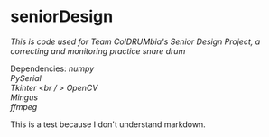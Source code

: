 # seniorDesign
*This is code used for Team ColDRUMbia's Senior Design Project, a correcting and monitoring practice snare drum*

Dependencies:
*numpy <br /> PySerial <br />Tkinter <br / > OpenCV <br /> Mingus <br /> ffmpeg*

This is a test because I don't understand markdown.

